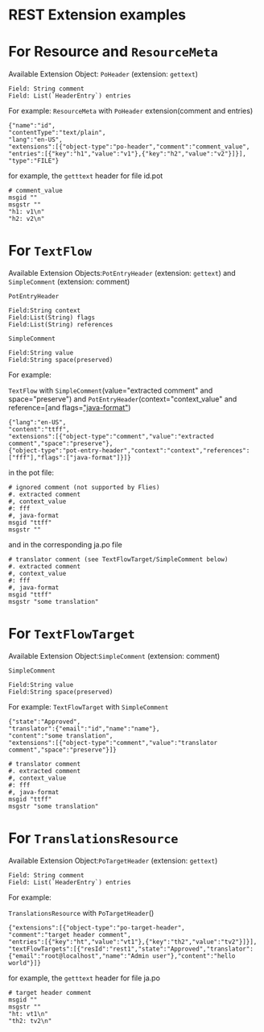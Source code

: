 # REST Extension examples

# For Resource and `ResourceMeta`

Available Extension Object: `PoHeader` (extension: `gettext`)

    Field: String comment
    Field: List(`HeaderEntry`) entries

For example:
`ResourceMeta` with `PoHeader` extension(comment and entries)

    {"name":"id",
    "contentType":"text/plain",
    "lang":"en-US",
    "extensions":[{"object-type":"po-header","comment":"comment_value",
    "entries":[{"key":"h1","value":"v1"},{"key":"h2","value":"v2"}]}],
    "type":"FILE"}

for example, the `getttext` header for file id.pot

    # comment_value
    msgid ""
    msgstr ""
    "h1: v1\n"
    "h2: v2\n"


# For `TextFlow`

Available Extension Objects:`PotEntryHeader` (extension: `gettext`) and `SimpleComment` (extension: comment)

`PotEntryHeader`

    Field:String context
    Field:List(String) flags
    Field:List(String) references

`SimpleComment`

    Field:String value
    Field:String space(preserved)

For example:

`TextFlow` with `SimpleComment`(value="extracted comment" and space="preserve") and `PotEntryHeader`(context="context_value" and reference=[and flags=["java-format"]("fff"]))

    {"lang":"en-US",
    "content":"ttff",
    "extensions":[{"object-type":"comment","value":"extracted comment","space":"preserve"},
    {"object-type":"pot-entry-header","context":"context","references":["fff"],"flags":["java-format"]}]}

in the pot file:

    # ignored comment (not supported by Flies)
    #. extracted comment
    #, context_value
    #: fff
    #, java-format
    msgid "ttff"
    msgstr ""

and in the corresponding ja.po file

    # translator comment (see TextFlowTarget/SimpleComment below)
    #. extracted comment
    #, context_value
    #: fff
    #, java-format
    msgid "ttff"
    msgstr "some translation"

# For `TextFlowTarget`

Available Extension Object:`SimpleComment` (extension: comment)

`SimpleComment`

    Field:String value
    Field:String space(preserved)

For example:
`TextFlowTarget` with `SimpleComment`

    {"state":"Approved",
    "translator":{"email":"id","name":"name"},
    "content":"some translation",
    "extensions":[{"object-type":"comment","value":"translator comment","space":"preserve"}]}

    # translator comment
    #. extracted comment
    #, context_value
    #: fff
    #, java-format
    msgid "ttff"
    msgstr "some translation"


# For `TranslationsResource`

Available Extension Object:`PoTargetHeader` (extension: `gettext`)

    Field: String comment
    Field: List(`HeaderEntry`) entries

For example:

`TranslationsResource` with `PoTargetHeader`()

    {"extensions":[{"object-type":"po-target-header",
    "comment":"target header comment",
    "entries":[{"key":"ht","value":"vt1"},{"key":"th2","value":"tv2"}]}],
    "textFlowTargets":[{"resId":"rest1","state":"Approved","translator":{"email":"root@localhost","name":"Admin user"},"content":"hello world"}]}

for example, the `getttext` header for file ja.po

    # target header comment
    msgid ""
    msgstr ""
    "ht: vt1\n"
    "th2: tv2\n"